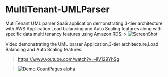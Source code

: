 # MultiTenant-UMLParser
MutliTenant UML parser SaaS application demonstrating 3-tier architecture with AWS Application Load balancing and Auto Scaling features along with specific data multi tenancy features using Amazon RDS.
     >   ![ScreenShot](https://raw.github.com/shiva322/MultiTenant-UMLParser/master/Architecture.png)


Video demonstrating the UML parser Application,3-tier architecture,Load Balancing and Auto Scaling features:      
  > https://www.youtube.com/watch?v=-ilVI29YhSg

  > [![Demo CountPages alpha](https://raw.github.com/shiva322/MultiTenant-UMLParser/master/project.gif)](https://www.youtube.com/watch?v=-ilVI29YhSg)
